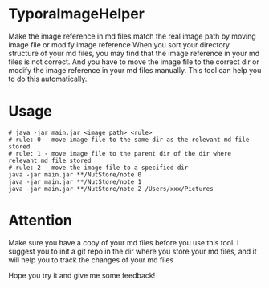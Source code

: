 # TyporaImageHelper
Make the image reference in md files match the real image path by moving image file or modify image reference
When you sort your directory structure of your md files, you may find that the image reference in your md files is not correct.
And you have to move the image file to the correct dir or modify the image reference in your md files manually.
This tool can help you to do this automatically.

# Usage
```shell
# java -jar main.jar <image path> <rule>
# rule: 0 - move image file to the same dir as the relevant md file stored
# rule: 1 - move image file to the parent dir of the dir where relevant md file stored
# rule: 2 - move the image file to a specified dir
java -jar main.jar **/NutStore/note 0 
java -jar main.jar **/NutStore/note 1
java -jar main.jar **/NutStore/note 2 /Users/xxx/Pictures
```

# Attention
Make sure you have a copy of your md files before you use this tool.
I suggest you to init a git repo in the dir where you store your md files, 
and it will help you to track the changes of your md files

Hope you try it and give me some feedback!